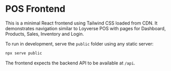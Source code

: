 # POS Frontend

This is a minimal React frontend using Tailwind CSS loaded from CDN. It
demonstrates navigation similar to Loyverse POS with pages for Dashboard,
Products, Sales, Inventory and Login.

To run in development, serve the `public` folder using any static server:

```bash
npx serve public
```

The frontend expects the backend API to be available at `/api`.
